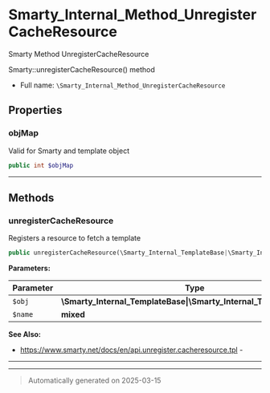 
# Smarty_Internal_Method_UnregisterCacheResource

Smarty Method UnregisterCacheResource

Smarty::unregisterCacheResource() method

* Full name: `\Smarty_Internal_Method_UnregisterCacheResource`



## Properties


### objMap

Valid for Smarty and template object

```php
public int $objMap
```






***

## Methods


### unregisterCacheResource

Registers a resource to fetch a template

```php
public unregisterCacheResource(\Smarty_Internal_TemplateBase|\Smarty_Internal_Template|\Smarty $obj, mixed $name): \Smarty|\Smarty_Internal_Template
```








**Parameters:**

| Parameter | Type | Description |
|-----------|------|-------------|
| `$obj` | **\Smarty_Internal_TemplateBase&#124;\Smarty_Internal_Template&#124;\Smarty** |  |
| `$name` | **mixed** |  |





**See Also:**

* https://www.smarty.net/docs/en/api.unregister.cacheresource.tpl - 

***


***
> Automatically generated on 2025-03-15
